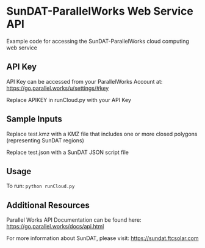 # SunDAT-ParallelWorks Web Service API
Example code for accessing the SunDAT-ParallelWorks cloud computing web service

## API Key
API Key can be accessed from your ParallelWorks Account at:
https://go.parallel.works/u/settings/#key

Replace APIKEY in runCloud.py with your API Key

## Sample Inputs
Replace test.kmz with a KMZ file that includes one or more closed polygons (representing SunDAT regions)

Replace test.json with a SunDAT JSON script file

## Usage
To run:
`python runCloud.py`

## Additional Resources
Parallel Works API Documentation can be found here:
https://go.parallel.works/docs/api.html

For more information about SunDAT, please visit:
https://sundat.ftcsolar.com
